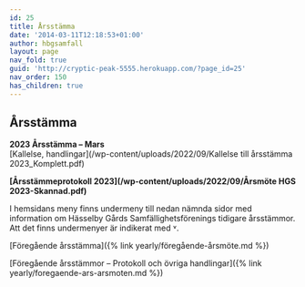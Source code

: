 ```yaml
---
id: 25
title: Årsstämma
date: '2014-03-11T12:18:53+01:00'
author: hbgsamfall
layout: page
nav_fold: true
guid: 'http://cryptic-peak-5555.herokuapp.com/?page_id=25'
nav_order: 150
has_children: true
---
```


## Årsstämma  


**2023 Årsstämma – Mars**  
[Kallelse, handlingar](/wp-content/uploads/2022/09/Kallelse till årsstämma 2023_Komplett.pdf)

**[Årsstämmeprotokoll 2023](/wp-content/uploads/2022/09/Årsmöte HGS 2023-Skannad.pdf)**

I hemsidans meny finns undermeny till nedan nämnda sidor med information om Hässelby Gårds Samfällighetsförenings tidigare årsstämmor. 
Att det finns undermenyer är indikerat med ˅.  

[Föregående årsstämma]({% link yearly/föregående-årsmöte.md %})

[Föregående årsstämmor – Protokoll och övriga handlingar]({% link yearly/foregaende-ars-arsmoten.md %})
